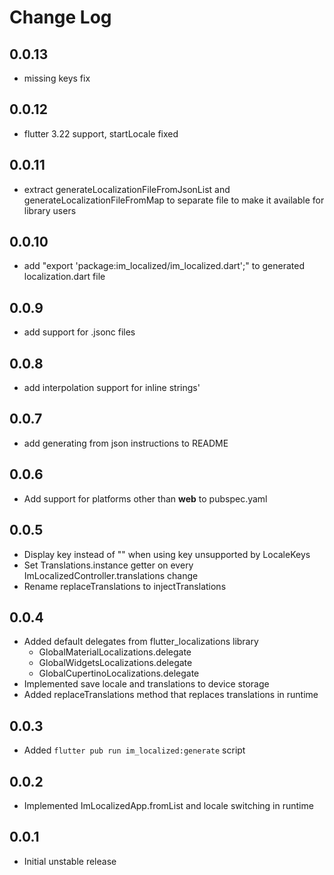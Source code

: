 # Change Log

## 0.0.13

* missing keys fix

## 0.0.12

* flutter 3.22 support, startLocale fixed

## 0.0.11

* extract generateLocalizationFileFromJsonList and generateLocalizationFileFromMap to separate file to make it available for library users

## 0.0.10

* add "export 'package:im_localized/im_localized.dart';" to generated localization.dart file

## 0.0.9

* add support for .jsonc files

## 0.0.8

* add interpolation support for inline strings'

## 0.0.7

* add generating from json instructions to README

## 0.0.6

* Add support for platforms other than **web** to pubspec.yaml

## 0.0.5

* Display key instead of "" when using key unsupported by LocaleKeys
* Set Translations.instance getter on every ImLocalizedController.translations change
* Rename replaceTranslations to injectTranslations

## 0.0.4

* Added default delegates from flutter_localizations library
  * GlobalMaterialLocalizations.delegate
  * GlobalWidgetsLocalizations.delegate
  * GlobalCupertinoLocalizations.delegate
* Implemented save locale and translations to device storage
* Added replaceTranslations method that replaces translations in runtime

## 0.0.3

* Added `flutter pub run im_localized:generate` script

## 0.0.2

* Implemented ImLocalizedApp.fromList and locale switching in runtime

## 0.0.1

* Initial unstable release
